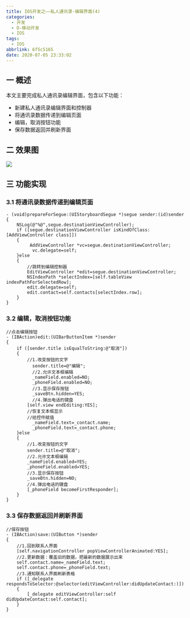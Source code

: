 ```yaml
---
title: IOS开发之——私人通讯录-编辑界面(4)
categories:
  - 开发
  - D-移动开发
  - IOS
tags:
  - IOS
abbrlink: 6f5c5165
date: 2020-07-05 23:33:02
---
```

## 一 概述

本文主要完成私人通讯录编辑界面，包含以下功能：

* 新建私人通讯录编辑界面和控制器
* 将通讯录数据传递到编辑页面
* 编辑，取消按钮功能
* 保存数据返回并刷新界面

<!--more-->

## 二 效果图

![][1]

## 三 功能实现

### 3.1 将通讯录数据传递到编辑页面

```
- (void)prepareForSegue:(UIStoryboardSegue *)segue sender:(id)sender
{
    NSLog(@"%@",segue.destinationViewController);
    if ([segue.destinationViewController isKindOfClass:[AddViewController class]])
    {
         AddViewController *vc=segue.destinationViewController;
          vc.delegate=self;
    }else
    {
        //跳转到编辑控制器
        EditViewController *edit=segue.destinationViewController;
        NSIndexPath *selectIndex=[self.tableView indexPathForSelectedRow];
        edit.delegate=self;
        edit.contact=self.contacts[selectIndex.row];
    }
}
```

### 3.2 编辑，取消按钮功能

```
//点击编辑按钮
- (IBAction)edit:(UIBarButtonItem *)sender
{
    if ([sender.title isEqualToString:@"取消"])
    {
        //1.改变按钮的文字
          sender.title=@"编辑";
          //2.允许文本框编辑
          _nameField.enabled=NO;
          _phoneField.enabled=NO;
          //3.显示保存按钮
          _saveBtn.hidden=YES;
          //4.弹出电话的键盘
        [self.view endEditing:YES];
        //恢复文本框显示
        //给控件赋值
          _nameField.text=_contact.name;
          _phoneField.text=_contact.phone;
    }else
    {
        //1.改变按钮的文字
        sender.title=@"取消";
        //2.允许文本框编辑
        _nameField.enabled=YES;
        _phoneField.enabled=YES;
        //3.显示保存按钮
        _saveBtn.hidden=NO;
        //4.弹出电话的键盘
        [_phoneField becomeFirstResponder];
    }
}
```

### 3.3 保存数据返回并刷新界面

```
//保存按钮
- (IBAction)save:(UIButton *)sender
{
    //1.回到联系人界面
    [self.navigationController popViewControllerAnimated:YES];
    //2.更新数据：覆盖旧的数据，把最新的数据展示出来
    self.contact.name=_nameField.text;
    self.contact.phone=_phoneField.text;
    //3.通知联系人界面刷新表格
    if ([_delegate respondsToSelector:@selector(editViewController:didUpdateContact:)])
    {
        [_delegate editViewController:self didUpdateContact:self.contact];
    } 
}
```



[1]:https://raw.githubusercontent.com/PGzxc/CDN/master/blog-image/ios-sirentongxunlu-eidt.gif